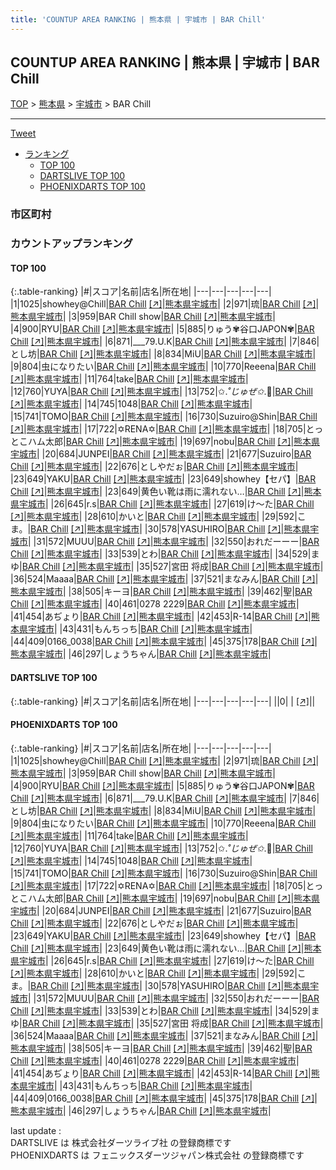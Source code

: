```yaml
---
title: 'COUNTUP AREA RANKING | 熊本県 | 宇城市 | BAR Chill'
---
```

## COUNTUP AREA RANKING | 熊本県 | 宇城市 | BAR Chill

[TOP](/darts/rank/) > [熊本県](/darts/rank/熊本県/) > [宇城市](/darts/rank/熊本県/宇城市/) > BAR Chill

___

<a href="https://twitter.com/share?ref_src=twsrc%5Etfw" data-text="COUNTUP AREA RANKING | 熊本県宇城市BAR Chill" class="twitter-share-button" data-hashtags="DARTSLIVE,PHOENIXDARTS,darts,ダーツ" data-show-count="false">Tweet</a>

* [ランキング](#カウントアップランキング)
    * [TOP 100](#top-100)
    * [DARTSLIVE TOP 100](#dartslive-top-100)
    * [PHOENIXDARTS TOP 100](#phoenixdarts-top-100)

### 市区町村

<ul>

</ul>

### カウントアップランキング

#### TOP 100



{:.table-ranking}
|#|スコア|名前|店名|所在地|
|---|---|---|---|---|
|1|1025|<span class="rank-name-pd">showhey@Chill</span>|<a href="/darts/rank/shops/89280.html">BAR Chill</a> <a href="https://vs.phoenixdarts.com/jp/shop/shopDetailInfo/s_89280?s_seq=89280">[↗]</a>|<a href="/darts/rank/熊本県/宇城市">熊本県宇城市</a>|
|2|971|<span class="rank-name-pd">琉</span>|<a href="/darts/rank/shops/89280.html">BAR Chill</a> <a href="https://vs.phoenixdarts.com/jp/shop/shopDetailInfo/s_89280?s_seq=89280">[↗]</a>|<a href="/darts/rank/熊本県/宇城市">熊本県宇城市</a>|
|3|959|<span class="rank-name-pd">BAR Chill show</span>|<a href="/darts/rank/shops/89280.html">BAR Chill</a> <a href="https://vs.phoenixdarts.com/jp/shop/shopDetailInfo/s_89280?s_seq=89280">[↗]</a>|<a href="/darts/rank/熊本県/宇城市">熊本県宇城市</a>|
|4|900|<span class="rank-name-pd">RYU</span>|<a href="/darts/rank/shops/89280.html">BAR Chill</a> <a href="https://vs.phoenixdarts.com/jp/shop/shopDetailInfo/s_89280?s_seq=89280">[↗]</a>|<a href="/darts/rank/熊本県/宇城市">熊本県宇城市</a>|
|5|885|<span class="rank-name-pd">りゅう✾谷口JAPON✾</span>|<a href="/darts/rank/shops/89280.html">BAR Chill</a> <a href="https://vs.phoenixdarts.com/jp/shop/shopDetailInfo/s_89280?s_seq=89280">[↗]</a>|<a href="/darts/rank/熊本県/宇城市">熊本県宇城市</a>|
|6|871|<span class="rank-name-pd">___79.U.K</span>|<a href="/darts/rank/shops/89280.html">BAR Chill</a> <a href="https://vs.phoenixdarts.com/jp/shop/shopDetailInfo/s_89280?s_seq=89280">[↗]</a>|<a href="/darts/rank/熊本県/宇城市">熊本県宇城市</a>|
|7|846|<span class="rank-name-pd">とし坊</span>|<a href="/darts/rank/shops/89280.html">BAR Chill</a> <a href="https://vs.phoenixdarts.com/jp/shop/shopDetailInfo/s_89280?s_seq=89280">[↗]</a>|<a href="/darts/rank/熊本県/宇城市">熊本県宇城市</a>|
|8|834|<span class="rank-name-pd">MiU</span>|<a href="/darts/rank/shops/89280.html">BAR Chill</a> <a href="https://vs.phoenixdarts.com/jp/shop/shopDetailInfo/s_89280?s_seq=89280">[↗]</a>|<a href="/darts/rank/熊本県/宇城市">熊本県宇城市</a>|
|9|804|<span class="rank-name-pd">虫になりたい</span>|<a href="/darts/rank/shops/89280.html">BAR Chill</a> <a href="https://vs.phoenixdarts.com/jp/shop/shopDetailInfo/s_89280?s_seq=89280">[↗]</a>|<a href="/darts/rank/熊本県/宇城市">熊本県宇城市</a>|
|10|770|<span class="rank-name-pd">Reeena</span>|<a href="/darts/rank/shops/89280.html">BAR Chill</a> <a href="https://vs.phoenixdarts.com/jp/shop/shopDetailInfo/s_89280?s_seq=89280">[↗]</a>|<a href="/darts/rank/熊本県/宇城市">熊本県宇城市</a>|
|11|764|<span class="rank-name-pd">take</span>|<a href="/darts/rank/shops/89280.html">BAR Chill</a> <a href="https://vs.phoenixdarts.com/jp/shop/shopDetailInfo/s_89280?s_seq=89280">[↗]</a>|<a href="/darts/rank/熊本県/宇城市">熊本県宇城市</a>|
|12|760|<span class="rank-name-pd">YUYA</span>|<a href="/darts/rank/shops/89280.html">BAR Chill</a> <a href="https://vs.phoenixdarts.com/jp/shop/shopDetailInfo/s_89280?s_seq=89280">[↗]</a>|<a href="/darts/rank/熊本県/宇城市">熊本県宇城市</a>|
|13|752|<span class="rank-name-pd">✩.*˚じゅぜ✩*.ﾟ</span>|<a href="/darts/rank/shops/89280.html">BAR Chill</a> <a href="https://vs.phoenixdarts.com/jp/shop/shopDetailInfo/s_89280?s_seq=89280">[↗]</a>|<a href="/darts/rank/熊本県/宇城市">熊本県宇城市</a>|
|14|745|<span class="rank-name-pd">1048</span>|<a href="/darts/rank/shops/89280.html">BAR Chill</a> <a href="https://vs.phoenixdarts.com/jp/shop/shopDetailInfo/s_89280?s_seq=89280">[↗]</a>|<a href="/darts/rank/熊本県/宇城市">熊本県宇城市</a>|
|15|741|<span class="rank-name-pd">TOMO</span>|<a href="/darts/rank/shops/89280.html">BAR Chill</a> <a href="https://vs.phoenixdarts.com/jp/shop/shopDetailInfo/s_89280?s_seq=89280">[↗]</a>|<a href="/darts/rank/熊本県/宇城市">熊本県宇城市</a>|
|16|730|<span class="rank-name-pd">Suzuiro@Shin</span>|<a href="/darts/rank/shops/89280.html">BAR Chill</a> <a href="https://vs.phoenixdarts.com/jp/shop/shopDetailInfo/s_89280?s_seq=89280">[↗]</a>|<a href="/darts/rank/熊本県/宇城市">熊本県宇城市</a>|
|17|722|<span class="rank-name-pd">✡RENA✡</span>|<a href="/darts/rank/shops/89280.html">BAR Chill</a> <a href="https://vs.phoenixdarts.com/jp/shop/shopDetailInfo/s_89280?s_seq=89280">[↗]</a>|<a href="/darts/rank/熊本県/宇城市">熊本県宇城市</a>|
|18|705|<span class="rank-name-pd">とっとこハム太郎</span>|<a href="/darts/rank/shops/89280.html">BAR Chill</a> <a href="https://vs.phoenixdarts.com/jp/shop/shopDetailInfo/s_89280?s_seq=89280">[↗]</a>|<a href="/darts/rank/熊本県/宇城市">熊本県宇城市</a>|
|19|697|<span class="rank-name-pd">nobu</span>|<a href="/darts/rank/shops/89280.html">BAR Chill</a> <a href="https://vs.phoenixdarts.com/jp/shop/shopDetailInfo/s_89280?s_seq=89280">[↗]</a>|<a href="/darts/rank/熊本県/宇城市">熊本県宇城市</a>|
|20|684|<span class="rank-name-pd">JUNPEI</span>|<a href="/darts/rank/shops/89280.html">BAR Chill</a> <a href="https://vs.phoenixdarts.com/jp/shop/shopDetailInfo/s_89280?s_seq=89280">[↗]</a>|<a href="/darts/rank/熊本県/宇城市">熊本県宇城市</a>|
|21|677|<span class="rank-name-pd">Suzuiro</span>|<a href="/darts/rank/shops/89280.html">BAR Chill</a> <a href="https://vs.phoenixdarts.com/jp/shop/shopDetailInfo/s_89280?s_seq=89280">[↗]</a>|<a href="/darts/rank/熊本県/宇城市">熊本県宇城市</a>|
|22|676|<span class="rank-name-pd">としやだぉ</span>|<a href="/darts/rank/shops/89280.html">BAR Chill</a> <a href="https://vs.phoenixdarts.com/jp/shop/shopDetailInfo/s_89280?s_seq=89280">[↗]</a>|<a href="/darts/rank/熊本県/宇城市">熊本県宇城市</a>|
|23|649|<span class="rank-name-pd">YAKU</span>|<a href="/darts/rank/shops/89280.html">BAR Chill</a> <a href="https://vs.phoenixdarts.com/jp/shop/shopDetailInfo/s_89280?s_seq=89280">[↗]</a>|<a href="/darts/rank/熊本県/宇城市">熊本県宇城市</a>|
|23|649|<span class="rank-name-pd">showhey【セパ】</span>|<a href="/darts/rank/shops/89280.html">BAR Chill</a> <a href="https://vs.phoenixdarts.com/jp/shop/shopDetailInfo/s_89280?s_seq=89280">[↗]</a>|<a href="/darts/rank/熊本県/宇城市">熊本県宇城市</a>|
|23|649|<span class="rank-name-pd">黄色い靴は雨に濡れない…</span>|<a href="/darts/rank/shops/89280.html">BAR Chill</a> <a href="https://vs.phoenixdarts.com/jp/shop/shopDetailInfo/s_89280?s_seq=89280">[↗]</a>|<a href="/darts/rank/熊本県/宇城市">熊本県宇城市</a>|
|26|645|<span class="rank-name-pd">r.s</span>|<a href="/darts/rank/shops/89280.html">BAR Chill</a> <a href="https://vs.phoenixdarts.com/jp/shop/shopDetailInfo/s_89280?s_seq=89280">[↗]</a>|<a href="/darts/rank/熊本県/宇城市">熊本県宇城市</a>|
|27|619|<span class="rank-name-pd">け～た</span>|<a href="/darts/rank/shops/89280.html">BAR Chill</a> <a href="https://vs.phoenixdarts.com/jp/shop/shopDetailInfo/s_89280?s_seq=89280">[↗]</a>|<a href="/darts/rank/熊本県/宇城市">熊本県宇城市</a>|
|28|610|<span class="rank-name-pd">かいと</span>|<a href="/darts/rank/shops/89280.html">BAR Chill</a> <a href="https://vs.phoenixdarts.com/jp/shop/shopDetailInfo/s_89280?s_seq=89280">[↗]</a>|<a href="/darts/rank/熊本県/宇城市">熊本県宇城市</a>|
|29|592|<span class="rank-name-pd">こま。</span>|<a href="/darts/rank/shops/89280.html">BAR Chill</a> <a href="https://vs.phoenixdarts.com/jp/shop/shopDetailInfo/s_89280?s_seq=89280">[↗]</a>|<a href="/darts/rank/熊本県/宇城市">熊本県宇城市</a>|
|30|578|<span class="rank-name-pd">YASUHIRO</span>|<a href="/darts/rank/shops/89280.html">BAR Chill</a> <a href="https://vs.phoenixdarts.com/jp/shop/shopDetailInfo/s_89280?s_seq=89280">[↗]</a>|<a href="/darts/rank/熊本県/宇城市">熊本県宇城市</a>|
|31|572|<span class="rank-name-pd">MUUU</span>|<a href="/darts/rank/shops/89280.html">BAR Chill</a> <a href="https://vs.phoenixdarts.com/jp/shop/shopDetailInfo/s_89280?s_seq=89280">[↗]</a>|<a href="/darts/rank/熊本県/宇城市">熊本県宇城市</a>|
|32|550|<span class="rank-name-pd">おれだーーー</span>|<a href="/darts/rank/shops/89280.html">BAR Chill</a> <a href="https://vs.phoenixdarts.com/jp/shop/shopDetailInfo/s_89280?s_seq=89280">[↗]</a>|<a href="/darts/rank/熊本県/宇城市">熊本県宇城市</a>|
|33|539|<span class="rank-name-pd">とわ</span>|<a href="/darts/rank/shops/89280.html">BAR Chill</a> <a href="https://vs.phoenixdarts.com/jp/shop/shopDetailInfo/s_89280?s_seq=89280">[↗]</a>|<a href="/darts/rank/熊本県/宇城市">熊本県宇城市</a>|
|34|529|<span class="rank-name-pd">まゆ</span>|<a href="/darts/rank/shops/89280.html">BAR Chill</a> <a href="https://vs.phoenixdarts.com/jp/shop/shopDetailInfo/s_89280?s_seq=89280">[↗]</a>|<a href="/darts/rank/熊本県/宇城市">熊本県宇城市</a>|
|35|527|<span class="rank-name-pd">宮田 将成</span>|<a href="/darts/rank/shops/89280.html">BAR Chill</a> <a href="https://vs.phoenixdarts.com/jp/shop/shopDetailInfo/s_89280?s_seq=89280">[↗]</a>|<a href="/darts/rank/熊本県/宇城市">熊本県宇城市</a>|
|36|524|<span class="rank-name-pd">Maaaa</span>|<a href="/darts/rank/shops/89280.html">BAR Chill</a> <a href="https://vs.phoenixdarts.com/jp/shop/shopDetailInfo/s_89280?s_seq=89280">[↗]</a>|<a href="/darts/rank/熊本県/宇城市">熊本県宇城市</a>|
|37|521|<span class="rank-name-pd">まなみん</span>|<a href="/darts/rank/shops/89280.html">BAR Chill</a> <a href="https://vs.phoenixdarts.com/jp/shop/shopDetailInfo/s_89280?s_seq=89280">[↗]</a>|<a href="/darts/rank/熊本県/宇城市">熊本県宇城市</a>|
|38|505|<span class="rank-name-pd">キーヨ</span>|<a href="/darts/rank/shops/89280.html">BAR Chill</a> <a href="https://vs.phoenixdarts.com/jp/shop/shopDetailInfo/s_89280?s_seq=89280">[↗]</a>|<a href="/darts/rank/熊本県/宇城市">熊本県宇城市</a>|
|39|462|<span class="rank-name-pd">聖</span>|<a href="/darts/rank/shops/89280.html">BAR Chill</a> <a href="https://vs.phoenixdarts.com/jp/shop/shopDetailInfo/s_89280?s_seq=89280">[↗]</a>|<a href="/darts/rank/熊本県/宇城市">熊本県宇城市</a>|
|40|461|<span class="rank-name-pd">0278 2229</span>|<a href="/darts/rank/shops/89280.html">BAR Chill</a> <a href="https://vs.phoenixdarts.com/jp/shop/shopDetailInfo/s_89280?s_seq=89280">[↗]</a>|<a href="/darts/rank/熊本県/宇城市">熊本県宇城市</a>|
|41|454|<span class="rank-name-pd">あぢょり</span>|<a href="/darts/rank/shops/89280.html">BAR Chill</a> <a href="https://vs.phoenixdarts.com/jp/shop/shopDetailInfo/s_89280?s_seq=89280">[↗]</a>|<a href="/darts/rank/熊本県/宇城市">熊本県宇城市</a>|
|42|453|<span class="rank-name-pd">R-14</span>|<a href="/darts/rank/shops/89280.html">BAR Chill</a> <a href="https://vs.phoenixdarts.com/jp/shop/shopDetailInfo/s_89280?s_seq=89280">[↗]</a>|<a href="/darts/rank/熊本県/宇城市">熊本県宇城市</a>|
|43|431|<span class="rank-name-pd">もんちっち</span>|<a href="/darts/rank/shops/89280.html">BAR Chill</a> <a href="https://vs.phoenixdarts.com/jp/shop/shopDetailInfo/s_89280?s_seq=89280">[↗]</a>|<a href="/darts/rank/熊本県/宇城市">熊本県宇城市</a>|
|44|409|<span class="rank-name-pd">0166_0038</span>|<a href="/darts/rank/shops/89280.html">BAR Chill</a> <a href="https://vs.phoenixdarts.com/jp/shop/shopDetailInfo/s_89280?s_seq=89280">[↗]</a>|<a href="/darts/rank/熊本県/宇城市">熊本県宇城市</a>|
|45|375|<span class="rank-name-pd">178</span>|<a href="/darts/rank/shops/89280.html">BAR Chill</a> <a href="https://vs.phoenixdarts.com/jp/shop/shopDetailInfo/s_89280?s_seq=89280">[↗]</a>|<a href="/darts/rank/熊本県/宇城市">熊本県宇城市</a>|
|46|297|<span class="rank-name-pd">しょうちゃん</span>|<a href="/darts/rank/shops/89280.html">BAR Chill</a> <a href="https://vs.phoenixdarts.com/jp/shop/shopDetailInfo/s_89280?s_seq=89280">[↗]</a>|<a href="/darts/rank/熊本県/宇城市">熊本県宇城市</a>|


#### DARTSLIVE TOP 100



{:.table-ranking}
|#|スコア|名前|店名|所在地|
|---|---|---|---|---|
||0|<span class="rank-name-dl"> </span>|<a href="/darts/rank/shops/.html"></a> <a href="">[↗]</a>|<a href="/darts/rank//"></a>|


#### PHOENIXDARTS TOP 100



{:.table-ranking}
|#|スコア|名前|店名|所在地|
|---|---|---|---|---|
|1|1025|<span class="rank-name-pd">showhey@Chill</span>|<a href="/darts/rank/shops/89280.html">BAR Chill</a> <a href="https://vs.phoenixdarts.com/jp/shop/shopDetailInfo/s_89280?s_seq=89280">[↗]</a>|<a href="/darts/rank/熊本県/宇城市">熊本県宇城市</a>|
|2|971|<span class="rank-name-pd">琉</span>|<a href="/darts/rank/shops/89280.html">BAR Chill</a> <a href="https://vs.phoenixdarts.com/jp/shop/shopDetailInfo/s_89280?s_seq=89280">[↗]</a>|<a href="/darts/rank/熊本県/宇城市">熊本県宇城市</a>|
|3|959|<span class="rank-name-pd">BAR Chill show</span>|<a href="/darts/rank/shops/89280.html">BAR Chill</a> <a href="https://vs.phoenixdarts.com/jp/shop/shopDetailInfo/s_89280?s_seq=89280">[↗]</a>|<a href="/darts/rank/熊本県/宇城市">熊本県宇城市</a>|
|4|900|<span class="rank-name-pd">RYU</span>|<a href="/darts/rank/shops/89280.html">BAR Chill</a> <a href="https://vs.phoenixdarts.com/jp/shop/shopDetailInfo/s_89280?s_seq=89280">[↗]</a>|<a href="/darts/rank/熊本県/宇城市">熊本県宇城市</a>|
|5|885|<span class="rank-name-pd">りゅう✾谷口JAPON✾</span>|<a href="/darts/rank/shops/89280.html">BAR Chill</a> <a href="https://vs.phoenixdarts.com/jp/shop/shopDetailInfo/s_89280?s_seq=89280">[↗]</a>|<a href="/darts/rank/熊本県/宇城市">熊本県宇城市</a>|
|6|871|<span class="rank-name-pd">___79.U.K</span>|<a href="/darts/rank/shops/89280.html">BAR Chill</a> <a href="https://vs.phoenixdarts.com/jp/shop/shopDetailInfo/s_89280?s_seq=89280">[↗]</a>|<a href="/darts/rank/熊本県/宇城市">熊本県宇城市</a>|
|7|846|<span class="rank-name-pd">とし坊</span>|<a href="/darts/rank/shops/89280.html">BAR Chill</a> <a href="https://vs.phoenixdarts.com/jp/shop/shopDetailInfo/s_89280?s_seq=89280">[↗]</a>|<a href="/darts/rank/熊本県/宇城市">熊本県宇城市</a>|
|8|834|<span class="rank-name-pd">MiU</span>|<a href="/darts/rank/shops/89280.html">BAR Chill</a> <a href="https://vs.phoenixdarts.com/jp/shop/shopDetailInfo/s_89280?s_seq=89280">[↗]</a>|<a href="/darts/rank/熊本県/宇城市">熊本県宇城市</a>|
|9|804|<span class="rank-name-pd">虫になりたい</span>|<a href="/darts/rank/shops/89280.html">BAR Chill</a> <a href="https://vs.phoenixdarts.com/jp/shop/shopDetailInfo/s_89280?s_seq=89280">[↗]</a>|<a href="/darts/rank/熊本県/宇城市">熊本県宇城市</a>|
|10|770|<span class="rank-name-pd">Reeena</span>|<a href="/darts/rank/shops/89280.html">BAR Chill</a> <a href="https://vs.phoenixdarts.com/jp/shop/shopDetailInfo/s_89280?s_seq=89280">[↗]</a>|<a href="/darts/rank/熊本県/宇城市">熊本県宇城市</a>|
|11|764|<span class="rank-name-pd">take</span>|<a href="/darts/rank/shops/89280.html">BAR Chill</a> <a href="https://vs.phoenixdarts.com/jp/shop/shopDetailInfo/s_89280?s_seq=89280">[↗]</a>|<a href="/darts/rank/熊本県/宇城市">熊本県宇城市</a>|
|12|760|<span class="rank-name-pd">YUYA</span>|<a href="/darts/rank/shops/89280.html">BAR Chill</a> <a href="https://vs.phoenixdarts.com/jp/shop/shopDetailInfo/s_89280?s_seq=89280">[↗]</a>|<a href="/darts/rank/熊本県/宇城市">熊本県宇城市</a>|
|13|752|<span class="rank-name-pd">✩.*˚じゅぜ✩*.ﾟ</span>|<a href="/darts/rank/shops/89280.html">BAR Chill</a> <a href="https://vs.phoenixdarts.com/jp/shop/shopDetailInfo/s_89280?s_seq=89280">[↗]</a>|<a href="/darts/rank/熊本県/宇城市">熊本県宇城市</a>|
|14|745|<span class="rank-name-pd">1048</span>|<a href="/darts/rank/shops/89280.html">BAR Chill</a> <a href="https://vs.phoenixdarts.com/jp/shop/shopDetailInfo/s_89280?s_seq=89280">[↗]</a>|<a href="/darts/rank/熊本県/宇城市">熊本県宇城市</a>|
|15|741|<span class="rank-name-pd">TOMO</span>|<a href="/darts/rank/shops/89280.html">BAR Chill</a> <a href="https://vs.phoenixdarts.com/jp/shop/shopDetailInfo/s_89280?s_seq=89280">[↗]</a>|<a href="/darts/rank/熊本県/宇城市">熊本県宇城市</a>|
|16|730|<span class="rank-name-pd">Suzuiro@Shin</span>|<a href="/darts/rank/shops/89280.html">BAR Chill</a> <a href="https://vs.phoenixdarts.com/jp/shop/shopDetailInfo/s_89280?s_seq=89280">[↗]</a>|<a href="/darts/rank/熊本県/宇城市">熊本県宇城市</a>|
|17|722|<span class="rank-name-pd">✡RENA✡</span>|<a href="/darts/rank/shops/89280.html">BAR Chill</a> <a href="https://vs.phoenixdarts.com/jp/shop/shopDetailInfo/s_89280?s_seq=89280">[↗]</a>|<a href="/darts/rank/熊本県/宇城市">熊本県宇城市</a>|
|18|705|<span class="rank-name-pd">とっとこハム太郎</span>|<a href="/darts/rank/shops/89280.html">BAR Chill</a> <a href="https://vs.phoenixdarts.com/jp/shop/shopDetailInfo/s_89280?s_seq=89280">[↗]</a>|<a href="/darts/rank/熊本県/宇城市">熊本県宇城市</a>|
|19|697|<span class="rank-name-pd">nobu</span>|<a href="/darts/rank/shops/89280.html">BAR Chill</a> <a href="https://vs.phoenixdarts.com/jp/shop/shopDetailInfo/s_89280?s_seq=89280">[↗]</a>|<a href="/darts/rank/熊本県/宇城市">熊本県宇城市</a>|
|20|684|<span class="rank-name-pd">JUNPEI</span>|<a href="/darts/rank/shops/89280.html">BAR Chill</a> <a href="https://vs.phoenixdarts.com/jp/shop/shopDetailInfo/s_89280?s_seq=89280">[↗]</a>|<a href="/darts/rank/熊本県/宇城市">熊本県宇城市</a>|
|21|677|<span class="rank-name-pd">Suzuiro</span>|<a href="/darts/rank/shops/89280.html">BAR Chill</a> <a href="https://vs.phoenixdarts.com/jp/shop/shopDetailInfo/s_89280?s_seq=89280">[↗]</a>|<a href="/darts/rank/熊本県/宇城市">熊本県宇城市</a>|
|22|676|<span class="rank-name-pd">としやだぉ</span>|<a href="/darts/rank/shops/89280.html">BAR Chill</a> <a href="https://vs.phoenixdarts.com/jp/shop/shopDetailInfo/s_89280?s_seq=89280">[↗]</a>|<a href="/darts/rank/熊本県/宇城市">熊本県宇城市</a>|
|23|649|<span class="rank-name-pd">YAKU</span>|<a href="/darts/rank/shops/89280.html">BAR Chill</a> <a href="https://vs.phoenixdarts.com/jp/shop/shopDetailInfo/s_89280?s_seq=89280">[↗]</a>|<a href="/darts/rank/熊本県/宇城市">熊本県宇城市</a>|
|23|649|<span class="rank-name-pd">showhey【セパ】</span>|<a href="/darts/rank/shops/89280.html">BAR Chill</a> <a href="https://vs.phoenixdarts.com/jp/shop/shopDetailInfo/s_89280?s_seq=89280">[↗]</a>|<a href="/darts/rank/熊本県/宇城市">熊本県宇城市</a>|
|23|649|<span class="rank-name-pd">黄色い靴は雨に濡れない…</span>|<a href="/darts/rank/shops/89280.html">BAR Chill</a> <a href="https://vs.phoenixdarts.com/jp/shop/shopDetailInfo/s_89280?s_seq=89280">[↗]</a>|<a href="/darts/rank/熊本県/宇城市">熊本県宇城市</a>|
|26|645|<span class="rank-name-pd">r.s</span>|<a href="/darts/rank/shops/89280.html">BAR Chill</a> <a href="https://vs.phoenixdarts.com/jp/shop/shopDetailInfo/s_89280?s_seq=89280">[↗]</a>|<a href="/darts/rank/熊本県/宇城市">熊本県宇城市</a>|
|27|619|<span class="rank-name-pd">け～た</span>|<a href="/darts/rank/shops/89280.html">BAR Chill</a> <a href="https://vs.phoenixdarts.com/jp/shop/shopDetailInfo/s_89280?s_seq=89280">[↗]</a>|<a href="/darts/rank/熊本県/宇城市">熊本県宇城市</a>|
|28|610|<span class="rank-name-pd">かいと</span>|<a href="/darts/rank/shops/89280.html">BAR Chill</a> <a href="https://vs.phoenixdarts.com/jp/shop/shopDetailInfo/s_89280?s_seq=89280">[↗]</a>|<a href="/darts/rank/熊本県/宇城市">熊本県宇城市</a>|
|29|592|<span class="rank-name-pd">こま。</span>|<a href="/darts/rank/shops/89280.html">BAR Chill</a> <a href="https://vs.phoenixdarts.com/jp/shop/shopDetailInfo/s_89280?s_seq=89280">[↗]</a>|<a href="/darts/rank/熊本県/宇城市">熊本県宇城市</a>|
|30|578|<span class="rank-name-pd">YASUHIRO</span>|<a href="/darts/rank/shops/89280.html">BAR Chill</a> <a href="https://vs.phoenixdarts.com/jp/shop/shopDetailInfo/s_89280?s_seq=89280">[↗]</a>|<a href="/darts/rank/熊本県/宇城市">熊本県宇城市</a>|
|31|572|<span class="rank-name-pd">MUUU</span>|<a href="/darts/rank/shops/89280.html">BAR Chill</a> <a href="https://vs.phoenixdarts.com/jp/shop/shopDetailInfo/s_89280?s_seq=89280">[↗]</a>|<a href="/darts/rank/熊本県/宇城市">熊本県宇城市</a>|
|32|550|<span class="rank-name-pd">おれだーーー</span>|<a href="/darts/rank/shops/89280.html">BAR Chill</a> <a href="https://vs.phoenixdarts.com/jp/shop/shopDetailInfo/s_89280?s_seq=89280">[↗]</a>|<a href="/darts/rank/熊本県/宇城市">熊本県宇城市</a>|
|33|539|<span class="rank-name-pd">とわ</span>|<a href="/darts/rank/shops/89280.html">BAR Chill</a> <a href="https://vs.phoenixdarts.com/jp/shop/shopDetailInfo/s_89280?s_seq=89280">[↗]</a>|<a href="/darts/rank/熊本県/宇城市">熊本県宇城市</a>|
|34|529|<span class="rank-name-pd">まゆ</span>|<a href="/darts/rank/shops/89280.html">BAR Chill</a> <a href="https://vs.phoenixdarts.com/jp/shop/shopDetailInfo/s_89280?s_seq=89280">[↗]</a>|<a href="/darts/rank/熊本県/宇城市">熊本県宇城市</a>|
|35|527|<span class="rank-name-pd">宮田 将成</span>|<a href="/darts/rank/shops/89280.html">BAR Chill</a> <a href="https://vs.phoenixdarts.com/jp/shop/shopDetailInfo/s_89280?s_seq=89280">[↗]</a>|<a href="/darts/rank/熊本県/宇城市">熊本県宇城市</a>|
|36|524|<span class="rank-name-pd">Maaaa</span>|<a href="/darts/rank/shops/89280.html">BAR Chill</a> <a href="https://vs.phoenixdarts.com/jp/shop/shopDetailInfo/s_89280?s_seq=89280">[↗]</a>|<a href="/darts/rank/熊本県/宇城市">熊本県宇城市</a>|
|37|521|<span class="rank-name-pd">まなみん</span>|<a href="/darts/rank/shops/89280.html">BAR Chill</a> <a href="https://vs.phoenixdarts.com/jp/shop/shopDetailInfo/s_89280?s_seq=89280">[↗]</a>|<a href="/darts/rank/熊本県/宇城市">熊本県宇城市</a>|
|38|505|<span class="rank-name-pd">キーヨ</span>|<a href="/darts/rank/shops/89280.html">BAR Chill</a> <a href="https://vs.phoenixdarts.com/jp/shop/shopDetailInfo/s_89280?s_seq=89280">[↗]</a>|<a href="/darts/rank/熊本県/宇城市">熊本県宇城市</a>|
|39|462|<span class="rank-name-pd">聖</span>|<a href="/darts/rank/shops/89280.html">BAR Chill</a> <a href="https://vs.phoenixdarts.com/jp/shop/shopDetailInfo/s_89280?s_seq=89280">[↗]</a>|<a href="/darts/rank/熊本県/宇城市">熊本県宇城市</a>|
|40|461|<span class="rank-name-pd">0278 2229</span>|<a href="/darts/rank/shops/89280.html">BAR Chill</a> <a href="https://vs.phoenixdarts.com/jp/shop/shopDetailInfo/s_89280?s_seq=89280">[↗]</a>|<a href="/darts/rank/熊本県/宇城市">熊本県宇城市</a>|
|41|454|<span class="rank-name-pd">あぢょり</span>|<a href="/darts/rank/shops/89280.html">BAR Chill</a> <a href="https://vs.phoenixdarts.com/jp/shop/shopDetailInfo/s_89280?s_seq=89280">[↗]</a>|<a href="/darts/rank/熊本県/宇城市">熊本県宇城市</a>|
|42|453|<span class="rank-name-pd">R-14</span>|<a href="/darts/rank/shops/89280.html">BAR Chill</a> <a href="https://vs.phoenixdarts.com/jp/shop/shopDetailInfo/s_89280?s_seq=89280">[↗]</a>|<a href="/darts/rank/熊本県/宇城市">熊本県宇城市</a>|
|43|431|<span class="rank-name-pd">もんちっち</span>|<a href="/darts/rank/shops/89280.html">BAR Chill</a> <a href="https://vs.phoenixdarts.com/jp/shop/shopDetailInfo/s_89280?s_seq=89280">[↗]</a>|<a href="/darts/rank/熊本県/宇城市">熊本県宇城市</a>|
|44|409|<span class="rank-name-pd">0166_0038</span>|<a href="/darts/rank/shops/89280.html">BAR Chill</a> <a href="https://vs.phoenixdarts.com/jp/shop/shopDetailInfo/s_89280?s_seq=89280">[↗]</a>|<a href="/darts/rank/熊本県/宇城市">熊本県宇城市</a>|
|45|375|<span class="rank-name-pd">178</span>|<a href="/darts/rank/shops/89280.html">BAR Chill</a> <a href="https://vs.phoenixdarts.com/jp/shop/shopDetailInfo/s_89280?s_seq=89280">[↗]</a>|<a href="/darts/rank/熊本県/宇城市">熊本県宇城市</a>|
|46|297|<span class="rank-name-pd">しょうちゃん</span>|<a href="/darts/rank/shops/89280.html">BAR Chill</a> <a href="https://vs.phoenixdarts.com/jp/shop/shopDetailInfo/s_89280?s_seq=89280">[↗]</a>|<a href="/darts/rank/熊本県/宇城市">熊本県宇城市</a>|


<div class="footer border-top border-gray-light mt-5 pt-3 text-right text-gray">
    last update : <span style="font-weight: italic" id="foot_last_modified"></span><br />
    DARTSLIVE は 株式会社ダーツライブ社 の登録商標です<br />
    PHOENIXDARTS は フェニックスダーツジャパン株式会社 の登録商標です<br />
</div>

<script src="https://cdnjs.cloudflare.com/ajax/libs/jquery.tablesorter/2.31.3/js/jquery.tablesorter.min.js" integrity="sha512-qzgd5cYSZcosqpzpn7zF2ZId8f/8CHmFKZ8j7mU4OUXTNRd5g+ZHBPsgKEwoqxCtdQvExE5LprwwPAgoicguNg==" crossorigin="anonymous" referrerpolicy="no-referrer"></script>
<link rel="stylesheet" href="https://cdnjs.cloudflare.com/ajax/libs/jquery.tablesorter/2.31.3/css/theme.default.min.css" integrity="sha512-wghhOJkjQX0Lh3NSWvNKeZ0ZpNn+SPVXX1Qyc9OCaogADktxrBiBdKGDoqVUOyhStvMBmJQ8ZdMHiR3wuEq8+w==" crossorigin="anonymous" referrerpolicy="no-referrer" />
<script>
$(function() {
    $(".table-ranking").tablesorter({sortList:[[0, 0]]});
    $("#foot_last_modified").text(formatDate(new Date(document.lastModified), 'yyyy-MM-dd HH:mm:ss'));
});
</script>

<script async src="https://platform.twitter.com/widgets.js" charset="utf-8"></script>